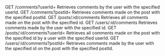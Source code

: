 GET /comments?userId=<VALUE>
Retrieves comments by the user with the specified userId.
GET /comments?postId=<VALUE>
Retrieves comments made on the post with the specified postId.
GET /posts/:id/comments
Retrieves all comments made on the post with the specified id.
GET /users/:id/comments
Retrieves comments made by the user with the specified id.
GET /posts/:id/comments?userId=<VALUE>
Retrieves all comments made on the post with the specified id by a user with the specified userId.
GET /users/:id/comments?postId=<VALUE>
Retrieves comments made by the user with the specified id on the post with the specified postId.